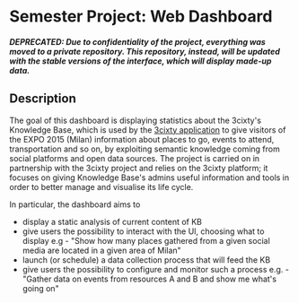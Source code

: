 # Semester Project: Web Dashboard
##### DEPRECATED: Due to confidentiality of the project, everything was moved to a private repository. This repository, instead, will be updated with the stable versions of the interface, which will display made-up data.

## Description
The goal of this dashboard is displaying statistics about the 3cixty's Knowledge Base, which is used by the [3cixty application](https://www.3cixty.com/) to give visitors of the EXPO 2015 (Milan) information about places to go, events to attend, transportation and so on, by exploiting semantic knowledge coming from social platforms and open data sources.
The project is carried on in partnership with the 3cixty project and relies on the 3cixty platform; it focuses on giving Knowledge Base's admins useful information and tools in order to better manage and visualise its life cycle.

In particular, the dashboard aims to 
- display a static analysis of current content of KB
- give users the possibility to interact with the UI, choosing what to display 
	e.g - "Show how many places gathered from a given social media are located in a given area of Milan"
- launch (or schedule) a data collection process that will feed the KB
- give users the possibility to configure and monitor such a process
	e.g. - "Gather data on events from resources A and B and show me what's going on"
